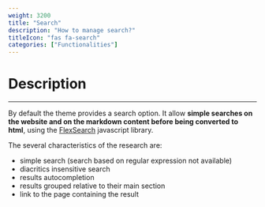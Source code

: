 ```yaml
---
weight: 3200
title: "Search"
description: "How to manage search?"
titleIcon: "fas fa-search"
categories: ["Functionalities"]
---
```


# Description
---

By default the theme provides a search option. It allow **simple searches on the website and on the markdown content before being converted to html**, using the [FlexSearch](https://github.com/nextapps-de/flexsearch) javascript library.

The several characteristics of the research are:
* simple search (search based on regular expression not available)
* diacritics insensitive search
* results autocompletion
* results grouped relative to their main section
* link to the page containing the result
